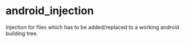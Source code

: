 android_injection
=================

Injection for files which has to be added/replaced to a working android building tree.